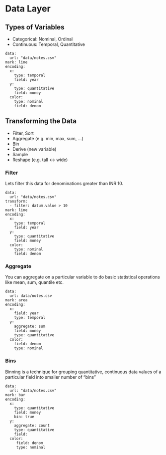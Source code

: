 # Data Layer

## Types of Variables
- Categorical: Nominal, Ordinal
- Continuous: Temporal, Quantitative

```vis
data:
  url: "data/notes.csv"
mark: line
encoding:
  x:
    type: temporal
    field: year
  y:
    type: quantitative
    field: money
  color:
    type: nominal
    field: denom
```

## Transforming the Data
- Filter, Sort
- Aggregate (e.g. min, max, sum, ...)
- Bin 
- Derive (new variable)
- Sample
- Reshape (e.g. tall <-> wide)


### Filter

Lets filter this data for denominations greater than INR 10.

```vis
data:
  url: "data/notes.csv"
transform:
  - filter: datum.value > 10
mark: line
encoding:
  x:
    type: temporal
    field: year
  y:
    type: quantitative
    field: money
  color:
    type: nominal
    field: denom
```

### Aggregate

You can aggregate on a particular variable to do basic statistical operations like mean, sum, quantile etc.

```vis
data:
  url: data/notes.csv
mark: area
encoding:
  x:
    field: year
    type: temporal
  y:
    aggregate: sum
    field: money
    type: quantitative
  color:
    field: denom
    type: nominal
```

### Bins

Binning is a technique for grouping quantitative, continuous data values of a particular field into smaller number of “bins”

```vis
data:
  url: "data/notes.csv"
mark: bar
encoding:
  x:
    type: quantitative
    field: money
    bin: true
  y:
    aggregate: count
    type: quantitative
    field:
  color:
     field: denom
     type: nominal

```
